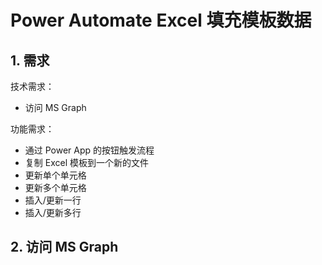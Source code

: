 # Power Automate Excel 填充模板数据

## 1. 需求

技术需求：

- 访问 MS Graph

功能需求：

- 通过 Power App 的按钮触发流程
- 复制 Excel 模板到一个新的文件
- 更新单个单元格
- 更新多个单元格
- 插入/更新一行
- 插入/更新多行

## 2. 访问 MS Graph

